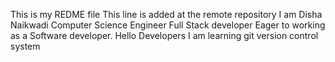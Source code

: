 This is my REDME file
This line is added at the remote repository
I am Disha Naikwadi Computer Science Engineer
Full Stack developer
Eager to working as a Software developer.
Hello Developers
I am learning git version control system

